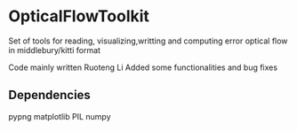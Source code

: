 # OpticalFlowToolkit
Set of tools for reading, visualizing,writting and computing error  optical flow in middlebury/kitti format 

Code mainly written Ruoteng Li
Added some functionalities and bug fixes

## Dependencies  
pypng
matplotlib
PIL
numpy
